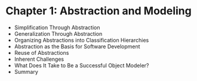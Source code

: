 # Chapter 1:​ Abstraction and Modeling

* Simplification Through Abstraction
* Generalization Through Abstraction
* Organizing Abstractions into Classification Hierarchies
* Abstraction as the Basis for Software Development
* Reuse of Abstractions
* Inherent Challenges
* What Does It Take to Be a Successful Object Modeler?​
* Summary
